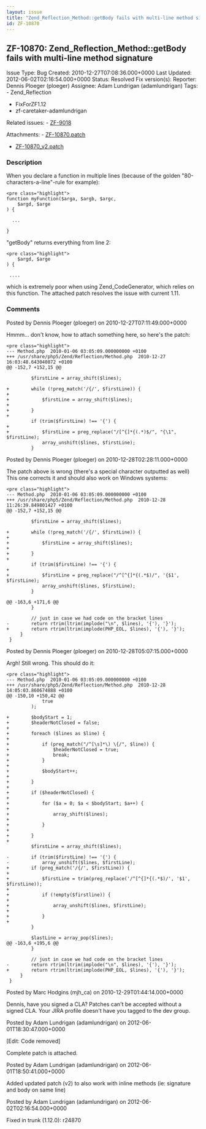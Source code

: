 ```yaml
---
layout: issue
title: "Zend_Reflection_Method::getBody fails with multi-line method signature"
id: ZF-10870
---
```


ZF-10870: Zend\_Reflection\_Method::getBody fails with multi-line method signature
----------------------------------------------------------------------------------

 Issue Type: Bug Created: 2010-12-27T07:08:36.000+0000 Last Updated: 2012-06-02T02:16:54.000+0000 Status: Resolved Fix version(s): 
 Reporter:  Dennis Ploeger (ploeger)  Assignee:  Adam Lundrigan (adamlundrigan)  Tags: - Zend\_Reflection
- FixForZF1.12
- zf-caretaker-adamlundrigan
 
 Related issues: - [ZF-9018](/issues/browse/ZF-9018)
 
 Attachments: - [ZF-10870.patch](/issues/secure/attachment/15122/ZF-10870.patch)
- [ZF-10870\_v2.patch](/issues/secure/attachment/15123/ZF-10870_v2.patch)
 
### Description

When you declare a function in multiple lines (because of the golden "80-characters-a-line"-rule for example):

 
    <pre class="highlight">
    function myFunction($arga, $argb, $argc,
        $argd, $arge
    ) {
    
      ...
    
    }


"getBody" returns everything from line 2:

 
    <pre class="highlight">
        $argd, $arge
    ) {
    
     ....


which is extremely poor when using Zend\_CodeGenerator, which relies on this function. The attached patch resolves the issue with current 1.11.

 

 

### Comments

Posted by Dennis Ploeger (ploeger) on 2010-12-27T07:11:49.000+0000

Hmmm... don't know, how to attach something here, so here's the patch:

 
    <pre class="highlight">
    --- Method.php  2010-01-06 03:05:09.000000000 +0100
    +++ /usr/share/php5/Zend/Reflection/Method.php  2010-12-27 16:03:48.643040872 +0100
    @@ -152,7 +152,15 @@
     
             $firstLine = array_shift($lines);
     
    +        while (!preg_match('/{/', $firstLine)) {
    +
    +            $firstLine = array_shift($lines);
    +
    +        }
    +
             if (trim($firstLine) !== '{') {
    +
    +            $firstLine = preg_replace("/[^{]*{(.*)$/", "{\1", $firstLine);
                 array_unshift($lines, $firstLine);
             }


 

 

Posted by Dennis Ploeger (ploeger) on 2010-12-28T02:28:11.000+0000

The patch above is wrong (there's a special character outputted as well) This one corrects it and should also work on Windows systems:

 
    <pre class="highlight">
    --- Method.php  2010-01-06 03:05:09.000000000 +0100
    +++ /usr/share/php5/Zend/Reflection/Method.php  2010-12-28 11:26:39.849801427 +0100
    @@ -152,7 +152,15 @@
     
             $firstLine = array_shift($lines);
     
    +        while (!preg_match('/{/', $firstLine)) {
    +
    +            $firstLine = array_shift($lines);
    +
    +        }
    +
             if (trim($firstLine) !== '{') {
    +
    +            $firstLine = preg_replace("/^[^{]*{(.*$)/", '{$1', $firstLine);
                 array_unshift($lines, $firstLine);
             }
     
    @@ -163,6 +171,6 @@
             }
     
             // just in case we had code on the bracket lines
    -        return rtrim(ltrim(implode("\n", $lines), '{'), '}');
    +        return rtrim(ltrim(implode(PHP_EOL, $lines), '{'), '}');
         }
     }


 

 

Posted by Dennis Ploeger (ploeger) on 2010-12-28T05:07:15.000+0000

Argh! Still wrong. This should do it:

 
    <pre class="highlight">
    --- Method.php  2010-01-06 03:05:09.000000000 +0100
    +++ /usr/share/php5/Zend/Reflection/Method.php  2010-12-28 14:05:03.860674888 +0100
    @@ -150,10 +150,42 @@
                 true
             );
     
    +        $bodyStart = 1;
    +        $headerNotClosed = false;
    +
    +        foreach ($lines as $line) {
    +
    +            if (preg_match("/^[\s]*\) \{/", $line)) {
    +                $headerNotClosed = true;
    +                break;
    +            }
    +
    +            $bodyStart++;
    +
    +        }
    +
    +        if ($headerNotClosed) {
    +
    +            for ($a = 0; $a < $bodyStart; $a++) {
    +
    +                array_shift($lines);
    +
    +            }
    +
    +        }
    +
             $firstLine = array_shift($lines);
     
    -        if (trim($firstLine) !== '{') {
    -            array_unshift($lines, $firstLine);
    +        if (preg_match('/{/', $firstLine)) {
    +
    +            $firstLine = trim(preg_replace('/^[^{]*{(.*$)/', '$1', $firstLine));
    +
    +            if (!empty($firstline)) {
    +
    +                array_unshift($lines, $firstLine);
    +
    +            }
    +
             }
     
             $lastLine = array_pop($lines);
    @@ -163,6 +195,6 @@
             }
     
             // just in case we had code on the bracket lines
    -        return rtrim(ltrim(implode("\n", $lines), '{'), '}');
    +        return rtrim(ltrim(implode(PHP_EOL, $lines), '{'), '}');
         }
     }


 

 

Posted by Marc Hodgins (mjh\_ca) on 2010-12-29T01:44:14.000+0000

Dennis, have you signed a CLA? Patches can't be accepted without a signed CLA. Your JIRA profile doesn't have you tagged to the dev group.

 

 

Posted by Adam Lundrigan (adamlundrigan) on 2012-06-01T18:30:47.000+0000

[Edit: Code removed]

Complete patch is attached.

 

 

Posted by Adam Lundrigan (adamlundrigan) on 2012-06-01T18:50:41.000+0000

Added updated patch (v2) to also work with inline methods (ie: signature and body on same line)

 

 

Posted by Adam Lundrigan (adamlundrigan) on 2012-06-02T02:16:54.000+0000

Fixed in trunk (1.12.0): r24870

 

 